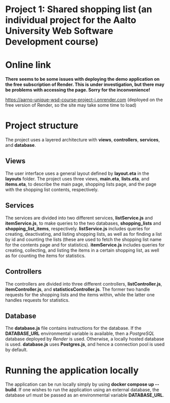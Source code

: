 # Project 1: Shared shopping list (an individual project for the Aalto University Web Software Development course)

# Online link 
**There seems to be some issues with deploying the demo application on the free subscription of Render. This is under investigation, but there may be problems with accessing the page. Sorry for the inconvenience!**

https://aarno-unique-wsd-course-project-i.onrender.com (deployed on the free version of Render, so the site may take some time to load)

# Project structure
The project uses a layered architecture with **views**, **controllers**, **services**, and **database**. 

## Views 
The user interface uses a general layout defined by **layout.eta** in the **layouts** folder. The project uses three views, **main.eta**, **lists.eta**, and **items.eta**, to describe the main page, shopping lists page, and the page with the shopping list contents, respectively. 

## Services
The services are divided into two different services, **listService.js** and **itemService.js**, to make queries to the two databases, **shopping_lists** and **shopping_list_items**, respectively. **listService.js** includes queries for creating, deactivating, and listing shopping lists, as well as for finding a list by id and counting the lists (these are used to fetch the shopping list name for the contents page and for statistics). **itemService.js** includes queries for creating, collecting, and listing the items in a certain shopping list, as well as for counting the items for statistics.

## Controllers 
The controllers are divided into three different controllers, **listController.js**, **itemController.js**, and **statisticsController.js**. The former two handle requests for the shopping lists and the items within, while the latter one handles requests for statistics.

## Database
The **database.js** file contains instructions for the database. If the **DATABASE_URL** environmental variable is available, then a _PostgreSQL_ database deployed by _Render_ is used. Otherwise, a locally hosted database is used. **database.js** uses **Postgres.js**, and hence a connection pool is used by default.

# Running the application locally
The application can be run locally simply by using **docker compose up --build**. If one wishes to run the application using an external database, the database url must be passed as an environmental variable **DATABASE_URL**.
